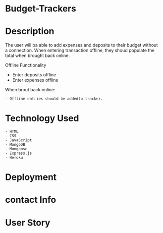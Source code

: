 # Budget-Trackers

# Description

The user will ba able to add expenses and deposits to their budget without a connection. When entering transaction offline, they shoud populate the total when brought back online.

Offline Functionality

- Enter deposits offline
- Enter expenses offline

When brout back online:

    - Offline entries should be addedto tracker.

# Technology Used

    - HTML
    - CSS
    - JavaScript
    - MongoDB
    - Mongoose
    - Express.js  
    - Heroku

 # Deployment

# contact Info


# User Story


